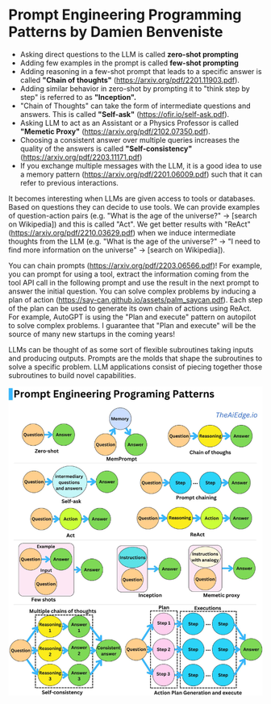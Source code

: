 # Prompt Engineering Programming Patterns by Damien Benveniste

* Asking direct questions to the LLM is called **zero-shot prompting** 
* Adding few examples in the prompt is called **few-shot prompting**
* Adding reasoning in a few-shot prompt that leads to a specific answer is called **"Chain of thoughts"** (https://arxiv.org/pdf/2201.11903.pdf). 
* Adding similar behavior in zero-shot by prompting it to "think step by step" is referred to as **"Inception".** 
* "Chain of Thoughts" can take the form of intermediate questions and answers. This is called **"Self-ask"** (https://ofir.io/self-ask.pdf). 
* Asking LLM to act as an Assistant or a Physics Professor is called **"Memetic Proxy"** (https://arxiv.org/pdf/2102.07350.pdf). 
* Choosing a consistent answer over multiple queries increases the quality of the answers is called **"Self-consistency"** (https://arxiv.org/pdf/2203.11171.pdf)
* If you exchange multiple messages with the LLM, it is a good idea to use a memory pattern (https://arxiv.org/pdf/2201.06009.pdf) such that it can refer to previous interactions.

It becomes interesting when LLMs are given access to tools or databases. Based on questions they can decide to use tools. We can provide examples of question-action pairs (e.g. "What is the age of the universe?" -> [search on Wikipedia]) and this is called "Act". We get better results with "ReAct" (https://arxiv.org/pdf/2210.03629.pdf) when we induce intermediate thoughts from the LLM (e.g. "What is the age of the universe?" -> "I need to find more information on the universe" -> [search on Wikipedia]).

You can chain prompts (https://arxiv.org/pdf/2203.06566.pdf)! For example, you can prompt for using a tool, extract the information coming from the tool API call in the following prompt and use the result in the next prompt to answer the initial question. You can solve complex problems by inducing a plan of action (https://say-can.github.io/assets/palm_saycan.pdf). Each step of the plan can be used to generate its own chain of actions using ReAct. For example, AutoGPT is using the "Plan and execute" pattern on autopilot to solve complex problems. I guarantee that "Plan and execute" will be the source of many new startups in the coming years!

LLMs can be thought of as some sort of flexible subroutines taking inputs and producing outputs. Prompts are the molds that shape the subroutines to solve a specific problem. LLM applications consist of piecing together those subroutines to build novel capabilities.

![patterns](https://github.com/ArslanKAS/Prompt-Engineering-by-OpenAI/blob/master/Patterns/prompt_patterns.jpg)
